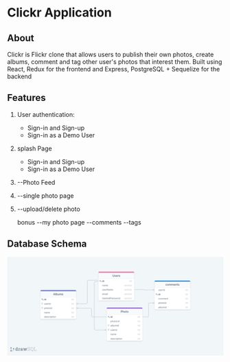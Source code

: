 # Clickr Application

## About

Clickr is Flickr clone that allows users to publish their own photos, create albums, comment and tag other user's photos that interest them.
Built using React, Redux for the frontend and Express, PostgreSQL + Sequelize for the backend

## Features

1. User authentication:
    - Sign-in and Sign-up
    - Sign-in as a Demo User

2. splash Page
    - Sign-in and Sign-up
    - Sign-in as a Demo User

3.  --Photo Feed


4.  --single photo page
5.  --upload/delete photo


    bonus
    --my photo page
    --comments 
    --tags


  

## Database Schema

![database schema](./frontend/public/schema.png)